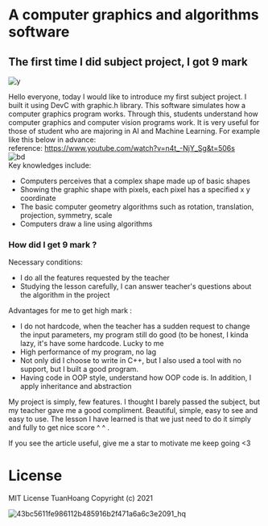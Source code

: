# A computer graphics and algorithms software  

## The first time I did subject project, I got 9 mark
![y](https://user-images.githubusercontent.com/86332370/142972501-b48d4257-53a3-42aa-b16a-40c2f6289ab3.gif)  
 
Hello everyone, today I would like to introduce my first subject project. I built it using DevC with graphic.h library. This software simulates how a computer graphics program works. Through this, students understand how computer graphics and computer vision programs work. It is very useful for those of student who are majoring in AI and Machine Learning. For example like this below in advance:  
reference: https://www.youtube.com/watch?v=n4t_-NjY_Sg&t=506s  
![bd](https://user-images.githubusercontent.com/86332370/142972309-d543dd27-48cd-4191-a7b9-3b941675bb76.gif)  
Key knowledges include:  
- Computers perceives that a complex shape made up of basic shapes
- Showing the graphic shape with pixels, each pixel has a specified x y coordinate
- The basic computer geometry algorithms such as rotation, translation, projection, symmetry, scale
- Computers draw a line using algorithms


### How did I get 9 mark ?  
Necessary conditions:    
+ I do all the features requested by the teacher
+ Studying the lesson carefully, I can answer teacher's questions about the algorithm in the project  

Advantages for me to get high mark :  
+ I do not hardcode, when the teacher has a sudden request to change the input parameters, my program still do good (to be honest, I kinda lazy, it's have some hardcode. Lucky to me  
+ High performance of my program, no lag
+ Not only did I choose to write in C++, but I also used a tool with no support, but I built a good program.
+ Having code in OOP style, understand how OOP code is. In addition, I apply inheritance and abstraction 

My project is simply, few features. I thought I barely passed the subject, but my teacher gave me a good compliment. Beautiful, simple, easy to see and easy to use. The lesson I have learned is that we just need to do it simply and fully to get nice score ^ ^ .

If you see the article useful, give me a star to motivate me keep going <3  

# License
MIT License TuanHoang Copyright (c) 2021  

  
![43bc5611fe986112b485916b2f471a6a6c3e2091_hq](https://user-images.githubusercontent.com/86332370/142888040-d9fee677-1a20-4f2c-817d-8baa119ae40d.gif)



